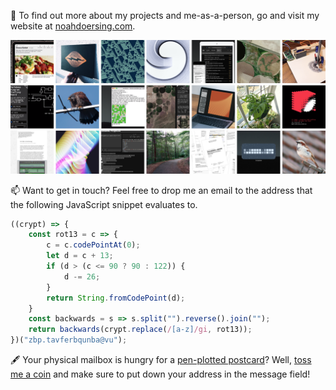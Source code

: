🏡 To find out more about my projects and me-as-a-person, go and visit my website at [noahdoersing.com](https://noahdoersing.com).

[![](stuff.png)](https://noahdoersing.com)

📫 Want to get in touch? Feel free to drop me an email to the address that the following JavaScript snippet evaluates to.

```js
((crypt) => {
    const rot13 = c => {
        c = c.codePointAt(0);
        let d = c + 13;
        if (d > (c <= 90 ? 90 : 122)) {
            d -= 26;
        }
        return String.fromCodePoint(d);
    }
    const backwards = s => s.split("").reverse().join("");
    return backwards(crypt.replace(/[a-z]/gi, rot13));
})("zbp.tavferbqunba@vu");
```

🖋 Your physical mailbox is hungry for a [pen-plotted postcard](https://github.com/doersino/genuary2022)? Well, [toss me a coin](https://paypal.me/noah) and make sure to put down your address in the message field!
